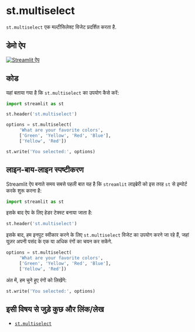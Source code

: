 # st.multiselect

`st.multiselect` एक मल्टीसिलेक्ट विजेट प्रदर्शित करता है.

## डेमो ऐप

[![Streamlit ऐप](https://static.streamlit.io/badges/streamlit_badge_black_white.svg)](https://share.streamlit.io/dataprofessor/st.multiselect/)

## कोड

यहां बताया गया है कि `st.multiselect` का उपयोग कैसे करें:

```python
import streamlit as st

st.header('st.multiselect')

options = st.multiselect(
     'What are your favorite colors',
     ['Green', 'Yellow', 'Red', 'Blue'],
     ['Yellow', 'Red'])

st.write('You selected:', options)
```

## लाइन-बाय-लाइन स्पष्टीकरण

Streamlit ऐप बनाते समय सबसे पहली बात यह है कि `streamlit` लाइब्रेरी को इस तरह `st` से इम्पोर्ट करके शुरू करना है:

```python
import streamlit as st
```

इसके बाद ऐप के लिए हेडर टेक्स्ट बनाया जाता है:

```python
st.header('st.multiselect')
```

इसके बाद, हम इनपुट स्वीकार करने के लिए `st.multiselect` विजेट का उपयोग करने जा रहे हैं, जहां यूज़र अपनी पसंद के एक या अधिक रंगों का चयन कर सकेंगे.

```python
options = st.multiselect(
     'What are your favorite colors',
     ['Green', 'Yellow', 'Red', 'Blue'],
     ['Yellow', 'Red'])
```

अंत में, हम चुने हुए रंगों को लिखेंगे:

```python
st.write('You selected:', options)
```

## इसी विषय से जुड़े कुछ और लिंक/लेख
- [`st.multiselect`](https://docs.streamlit.io/library/api-reference/widgets/st.multiselect)

